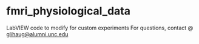 # fmri_physiological_data
LabVIEW code to modify for custom experiments
For questions, contact @ glihaug@alumni.unc.edu
